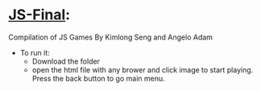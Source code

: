 # [JS-Final](https://github.com/Ajadams3/JS-Final/tree/master/JS-Final):
Compilation of JS Games By Kimlong Seng and Angelo Adam
- To run it: 
  - Download the folder 
  - open the html file with any brower and click image to start playing. Press the back button to go main menu.
